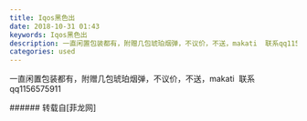 ```yaml
---
title: Iqos黑色出
date: 2018-10-31 01:43
keywords: Iqos黑色出
description: 一直闲置包装都有，附赠几包琥珀烟弹，不议价，不送，makati  联系qq1156575911
categories: used
---
```

<td class="t_f" id="postmessage_2193814">

一直闲置包装都有，附赠几包琥珀烟弹，不议价，不送，makati  联系qq1156575911<br/>
</td>
###### 转载自[菲龙网]